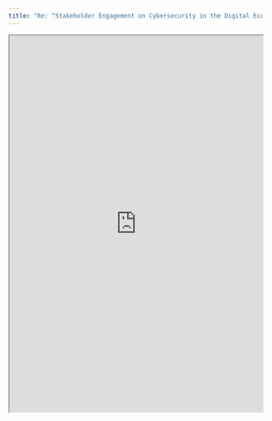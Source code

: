 ```yaml
---
title: "Re: “Stakeholder Engagement on Cybersecurity in the Digital Ecosystem”"
---
```




<iframe height="750" width="100%" src="https://ewelton.github.io/ktest/wiki.html#Re:%20%E2%80%9CStakeholder%20Engagement%20on%20Cybersecurity%20in%20the%20Digital%20Ecosystem%E2%80%9D"></iframe>
